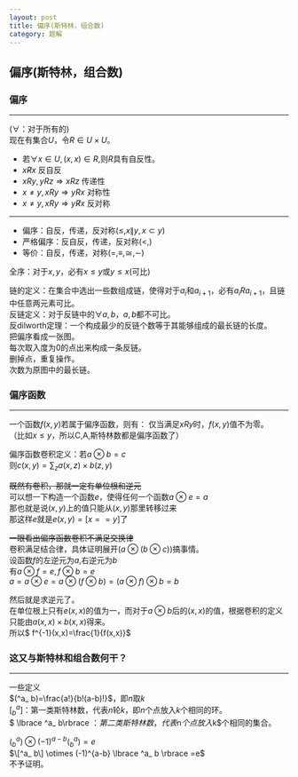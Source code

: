 ```yaml
---
layout: post
title: 偏序(斯特林，组合数)
category: 题解
---
```


## 偏序(斯特林，组合数)

### 偏序

---
($\forall$：对于所有的)  
现在有集合$U$，令$R \in U \times U$。

* 若$\forall x \in U ,(x,x) \in R,$则$R$具有自反性。
* $x \not R x$ 反自反
* $xRy, yRz \Rightarrow xRz$ 传递性
* $x \neq y , xRy \Rightarrow yRx$ 对称性
* $x \neq y , xRy \Rightarrow y \not R x$ 反对称

---  

* 偏序：自反，传递，反对称($\leq,x \|y,x \subset y$)  
* 严格偏序：反自反，传递，反对称($<,$)  
* 等价：自反，传递，对称($=,\equiv,\cong,\sim$)  

全序：对于$x,y$，必有$x\leq y$或$y\leq x$(可比)  

链的定义：在集合中选出一些数组成链，使得对于$a_ i$和$a_ {i+1}$，必有$a_ iRa_ {i+1}$，且链中任意两元素可比。  
反链定义：对于反链中的$\forall a,b$，$a,b$都不可比。   
反dilworth定理：一个构成最少的反链个数等于其能够组成的最长链的长度。  
把偏序看成一张图。  
每次取入度为0的点出来构成一条反链。  
删掉点，重复操作。  
次数为原图中的最长链。  
 
### 偏序函数

---
一个函数$f(x,y)$若属于偏序函数，则有：
仅当满足$xRy$时，$f(x,y)$值不为零。  
（比如$x \leq y$，所以C,A,斯特林数都是偏序函数了）

偏序函数卷积定义：若$a \otimes b = c$  
则$c(x,y) = \sum_ z a(x,z) \times b(z,y)$  

~~既然有卷积，那就一定有单位根和逆元~~  
可以想一下构造一个函数$e$，使得任何一个函数$a \otimes e = a$  
那也就是说$(x,y)$上的值只能从$(x,y)$那里转移过来  
那这样$e$就是$e(x,y)=[x==y]$了  

~~一眼看出偏序函数卷积不满足交换律~~  
卷积满足结合律，具体证明展开($a \otimes (b \otimes c)$)搞事情。  
设函数$f$的左逆元为$a$,右逆元为$b$  
有$a \otimes f  = e,f \otimes b = e$  
$a = a \otimes e = a \otimes (f \otimes b) = (a \otimes f) \otimes b=b$

然后就是求逆元了。  
在单位根上只有$e(x,x)$的值为一，而对于$a \otimes b$后的$(x,x)$的值，根据卷积的定义只能由$a(x,x) \times b(x,x)$得来。  
所以$ f^{-1}(x,x)=\frac{1}{f(x,x)}$  


### 这又与斯特林和组合数何干？

---
一些定义  
$(^a_ b)=\frac{a!}{b!(a-b)!}$，即$n$取$k$  
$[ ^a_ b]$：第一类斯特林数，代表$n$轮$k$，即$n$个点放入$k$个相同的环。  
$ \lbrace ^a_ b\rbrace $： 第二类斯特林数，代表$n$个点放入$k$个相同的集合。


$(^a_ b) \otimes (-1)^{a-b} (^a_b )=e$  
$\[^a_ b\] \otimes (-1)^{a-b} \lbrace ^a_ b \rbrace =e$  
不予证明。